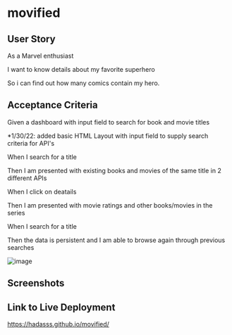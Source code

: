# movified

## User Story
As a Marvel enthusiast 

I want to know details about my favorite superhero

So i can find out how many comics contain my hero.

## Acceptance Criteria

Given a dashboard with input field to search for book and movie titles

\*1/30/22: added basic HTML Layout with input field to supply search criteria for API's

When I search for a title

Then I am presented with existing books and movies of the same title in 2 different APIs

When I click on deatails

Then I am presented with movie ratings and other books/movies in the series

When I search for a title

Then the data is persistent and I am able to browse again through previous searches

![image](https://user-images.githubusercontent.com/80355222/151711874-71773847-4424-490d-8386-54fdfd8e2680.png)

## Screenshots

## Link to Live Deployment

https://hadasss.github.io/movified/
